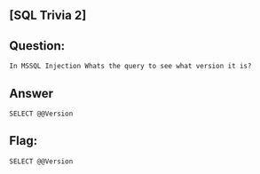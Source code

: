 [SQL Trivia 2]
---
Question:
---
	In MSSQL Injection Whats the query to see what version it is?

Answer
---
	SELECT @@Version

Flag:
---
	SELECT @@Version

